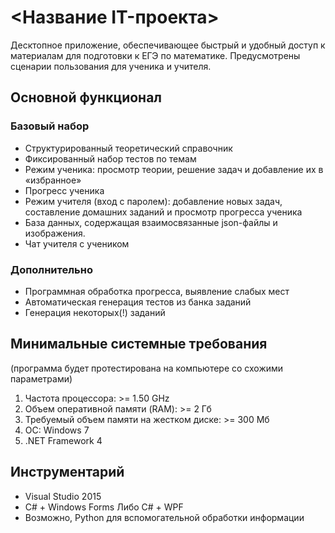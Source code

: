 # <Название IT-проекта>
Десктопное приложение, обеспечивающее быстрый и удобный доступ к материалам для подготовки к ЕГЭ по математике.
Предусмотрены сценарии пользования для ученика и учителя. 

## Основной функционал
### Базовый набор
* Структурированный теоретический справочник
* Фиксированный набор тестов по темам
* Режим ученика: просмотр теории, решение задач и добавление их в «избранное»
* Прогресс ученика
* Режим учителя (вход с паролем): добавление новых задач, составление домашних заданий и просмотр прогресса ученика
* База данных, содержащая взаимосвязанные json-файлы и изображения.
* Чат учителя с учеником
### Дополнительно
* Программная обработка прогресса, выявление слабых мест
* Автоматическая генерация тестов из банка заданий
* Генерация некоторых(!) заданий

## Минимальные системные требования
(программа будет протестирована на компьютере со схожими параметрами)
1. Частота процессора: >= 1.50 GHz
2. Объем оперативной памяти (RAM): >= 2 Гб
3. Требуемый объем памяти на жестком диске: >= 300 Мб
4. ОС: Windows 7
5. .NET Framework 4

## Инструментарий
* Visual Studio 2015
* C# + Windows Forms Либо C# + WPF
* Возможно, Python для вспомогательной обработки информации
